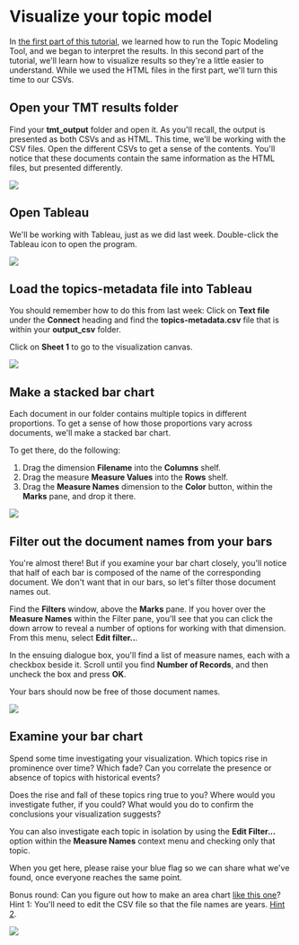 # Visualize your topic model

In [the first part of this tutorial](https://github.com/miriamposner/tmt_get_started/blob/master/messing-around-with-the-topic-modeling-tool.md), we learned how to run the Topic Modeling Tool, and we began to interpret the results. In this second part of the tutorial, we'll learn how to visualize results so they're a little easier to understand. While we used the HTML files in the first part, we'll turn this time to our CSVs.

## Open your TMT results folder

Find your **tmt_output** folder and open it. As you'll recall, the output is presented as both CSVs and as HTML. This time, we'll be working with the CSV files. Open the different CSVs to get a sense of the contents. You'll notice that these documents contain the same information as the HTML files, but presented differently.

![][1]

[1]: images/visualize-your-topic-model/open-your-tmt-results-folder.png

## Open Tableau

We'll be working with Tableau, just as we did last week. Double-click the Tableau icon to open the program.

![][2]

[2]: images/visualize-your-topic-model/open-tableau.png

## Load the topics-metadata file into Tableau

You should remember how to do this from last week: Click on **Text file** under the **Connect** heading and find the **topics-metadata.csv** file that is within your **output_csv** folder.

Click on **Sheet 1** to go to the visualization canvas.

![][3]

[3]: images/visualize-your-topic-model/load-the-topics-metadata-file-into-tableau.png

## Make a stacked bar chart

Each document in our folder contains multiple topics in different proportions. To get a sense of how those proportions vary across documents, we'll make a stacked bar chart.

To get there, do the following:

1. Drag the dimension **Filename** into the **Columns** shelf.
1. Drag the measure **Measure Values** into the **Rows** shelf.
1. Drag the **Measure Names** dimension to the **Color** button, within the **Marks** pane, and drop it there.

![][4]

[4]: images/visualize-your-topic-model/make-a-stacked-bar-chart.png

## Filter out the document names from your bars

You're almost there! But if you examine your bar chart closely, you'll notice that half of each bar is composed of the name of the corresponding document. We don't want that in our bars, so let's filter those document names out.

Find the **Filters** window, above the **Marks** pane. If you hover over the **Measure Names** within the Filter pane, you'll see that you can click the down arrow to reveal a number of options for working with that dimension. From this menu, select **Edit filter..**.

In the ensuing dialogue box, you'll find a list of measure names, each with a checkbox beside it. Scroll until you find **Number of Records**, and then uncheck the box and press **OK**.

Your bars should now be free of those document names.

![][5]

[5]: images/visualize-your-topic-model/filter-out-the-document-names-from-your-bars.png

## Examine your bar chart

Spend some time investigating your visualization. Which topics rise in prominence over time? Which fade? Can you correlate the presence or absence of topics with historical events?

Does the rise and fall of these topics ring true to you? Where would you investigate futher, if you could? What would you do to confirm the conclusions your visualization suggests?

You can also investigate each topic in isolation by using the **Edit Filter...** option within the **Measure Names** context menu and checking only that topic.

When you get here, please raise your blue flag so we can share what we've found, once everyone reaches the same point.

Bonus round: Can you figure out how to make an area chart [like this one](https://public.tableau.com/views/inaugural_speeches_area_graph/Sheet1?:embed=y&:display_count=yes&publish=yes)? Hint 1: You'll need to edit the CSV file so that the file names are years. [Hint 2](https://onlinehelp.tableau.com/current/pro/desktop/en-us/qs_area_charts.htm).

![][6]

[6]: images/visualize-your-topic-model/examine-your-bar-chart.png
